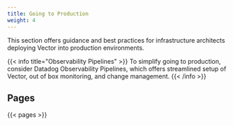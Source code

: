 ```yaml
---
title: Going to Production
weight: 4
---
```


This section offers guidance and best practices for infrastructure architects deploying Vector into production environments.

{{< info title="Observability Pipelines" >}}
To simplify going to production, consider Datadog Observability Pipelines, which offers streamlined setup of Vector, out of box monitoring, and change management.
{{< /info >}}

## Pages

{{< pages >}}
